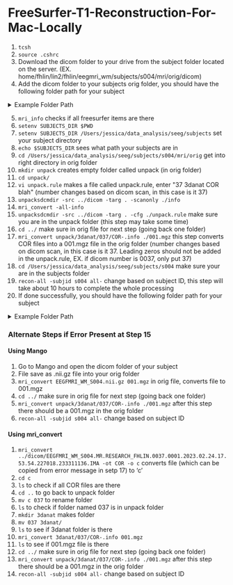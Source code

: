 # FreeSurfer-T1-Reconstruction-For-Mac-Locally
1. `tcsh` 
2. `source .cshrc`
3. Download the dicom folder to your drive from the subject folder located on the server. (EX. home/fhlin/lin2/fhlin/eegmri_wm/subjects/s004/mri/orig/dicom)
4. Add the dicom folder to your subjects orig folder, you should have the following folder path for your subject
<details> 
<summary>Example Folder Path</summary>
<img width="980" alt="Screen Shot 2024-04-18 at 2 24 33 PM" src="https://github.com/Lin-Brain-Lab/fMRI-Analysis-For-Mac/assets/157174338/8d7e3eff-6571-4ebd-98f1-d13a7071677a">
</details>

5. `mri_info` checks if all freesurfer items are there
6. `setenv SUBJECTS_DIR $PWD`
7. `setenv SUBJECTS_DIR /Users/jessica/data_analysis/seeg/subjects` set your subject directory
8. `echo $SUBJECTS_DIR` sees what path your subjects are in 
9. `cd /Users/jessica/data_analysis/seeg/subjects/s004/mri/orig` get into right directory in orig folder
10. `mkdir unpack` creates empty folder called unpack (in orig folder)
11. `cd unpack/`
12. `vi unpack.rule` makes a file called unpack.rule, enter "37 3danat COR blah" (number changes based on dicom scan, in this case is it 37)
13. `unpacksdcmdir -src ../dicom -targ . -scanonly ./info`
14. `mri_convert -all-info`
15. `unpacksdcmdir -src ../dicom -targ . -cfg ./unpack.rule` make sure you are in the unpack folder (this step may take some time) 
16. `cd ../` make sure in orig file for next step (going back one folder) 
17. `mri_convert unpack/3danat/037/COR-.info ./001.mgz` this step converts COR files into a 001.mgz file in the orig folder (number changes based on dicom scan, in this case is it 37. Leading zeros should not be added in the unpack.rule, EX. if dicom number is 0037, only put 37)
18. `cd /Users/jessica/data_analysis/seeg/subjects/s004` make sure your are in the subjects folder
19. `recon-all -subjid s004 all-` change based on subject ID, this step will take about 10 hours to complete the whole processing
20. If done successfully, you should have the following folder path for your subject
<details> 
<summary>Example Folder Path</summary>
<img width="983" alt="Screen Shot 2024-04-17 at 10 59 39 AM" src="https://github.com/Lin-Brain-Lab/fMRI-Analysis-For-Mac/assets/157174338/aa507427-4850-43dd-ac2e-f5f139f6df7a">
</details>

### Alternate Steps if Error Present at Step 15
#### Using Mango
1. Go to Mango and open the dicom folder of your subject
2. File save as .nii.gz file into your orig folder
3. `mri_convert EEGFMRI_WM_S004.nii.gz 001.mgz` in orig file, converts file to 001.mgz
4. `cd ../` make sure in orig file for next step (going back one folder)
5. `mri_convert unpack/3danat/037/COR-.info ./001.mgz` after this step there should be a 001.mgz in the orig folder
6. `recon-all -subjid s004 all-` change based on subject ID

#### Using mri_convert 
1. `mri_convert ../dicom/EEGFMRI_WM_S004.MR.RESEARCH_FHLIN.0037.0001.2023.02.24.17.53.54.227018.233311136.IMA -ot COR -o c` converts file (which can be copied from error message in setp 17) to ‘c’
2. `cd c`
3. `ls` to check if all COR files are there
4. `cd ..` to go back to unpack folder 
5. `mv c 037` to rename folder 
6. `ls` to check if folder named 037 is in unpack folder
7. `mkdir 3danat` makes folder 
8. `mv 037 3danat/`
9. `ls` to see if 3danat folder is there
10. `mri_convert 3danat/037/COR-.info 001.mgz`
11. `ls` to see if 001.mgz file is there
12. `cd ../` make sure in orig file for next step (going back one folder)
13. `mri_convert unpack/3danat/037/COR-.info ./001.mgz` after this step there should be a 001.mgz in the orig folder
14. `recon-all -subjid s004 all-` change based on subject ID


